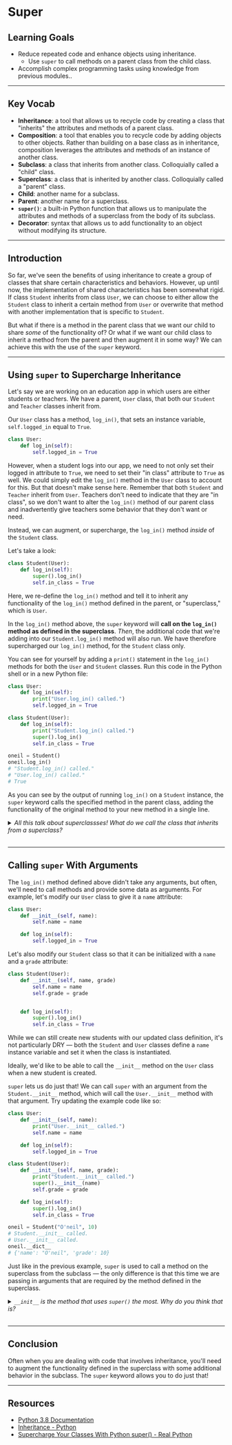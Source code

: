 # Super

## Learning Goals

- Reduce repeated code and enhance objects using inheritance.
  - Use `super` to call methods on a parent class from the child class.
- Accomplish complex programming tasks using knowledge from previous modules..

***

## Key Vocab

- **Inheritance**: a tool that allows us to recycle code by creating a class
that "inherits" the attributes and methods of a parent class.
- **Composition**: a tool that enables you to recycle code by adding objects to
other objects. Rather than building on a base class as in inheritance,
composition leverages the attributes and methods of an instance of another class.
- **Subclass**: a class that inherits from another class. Colloquially called
a "child" class.
- **Superclass**: a class that is inherited by another class. Colloquially
called a "parent" class.
- **Child**: another name for a subclass.
- **Parent**: another name for a superclass.
- **`super()`**: a built-in Python function that allows us to manipulate the
attributes and methods of a superclass from the body of its subclass.
- **Decorator**: syntax that allows us to add functionality to an object
without modifying its structure.

***

## Introduction

So far, we've seen the benefits of using inheritance to create a group of
classes that share certain characteristics and behaviors. However, up until now,
the implementation of shared characteristics has been somewhat rigid. If class
`Student` inherits from class `User`, we can choose to either allow the
`Student` class to inherit a certain method from `User` or overwrite that method
with another implementation that is specific to `Student`.

But what if there is a method in the parent class that we want our child to
share _some_ of the functionality of? Or what if we want our child class to
inherit a method from the parent and then augment it in some way? We can achieve
this with the use of the `super` keyword.

***

## Using `super` to Supercharge Inheritance

Let's say we are working on an education app in which users are either students
or teachers. We have a parent, `User` class, that both our `Student` and
`Teacher` classes inherit from.

Our `User` class has a method, `log_in()`, that sets an instance variable,
`self.logged_in` equal to `True`.

```py
class User:
    def log_in(self):
        self.logged_in = True
```

However, when a student logs into our app, we need to not only set their logged
in attribute to `True`, we need to set their "in class" attribute to `True` as
well. We could simply edit the `log_in()` method in the `User` class to account
for this. But that doesn't make sense here. Remember that both `Student` and
`Teacher` inherit from `User`. Teachers don't need to indicate that they are
"in class", so we don't want to alter the `log_in()` method of our parent class
and inadvertently give teachers some behavior that they don't want or need.

Instead, we can augment, or supercharge, the `log_in()` method _inside_ of the
`Student` class.

Let's take a look:

```py
class Student(User):
    def log_in(self):
        super().log_in()
        self.in_class = True
```

Here, we re-define the `log_in()` method and tell it to inherit any
functionality of the `log_in()` method defined in the parent, or "superclass,"
which is `User`.

In the `log_in()` method above, the `super` keyword will **call on the
`log_in()` method as defined in the superclass**. _Then_, the additional code
that we're adding into our `Student.log_in()` method will also run. We have
therefore supercharged our `log_in()` method, for the `Student` class only.

You can see for yourself by adding a `print()` statement in the `log_in()`
methods for both the `User` and `Student` classes. Run this code in the Python
shell or in a new Python file:

```py
class User:
    def log_in(self):
        print("User.log_in() called.")
        self.logged_in = True

class Student(User):
    def log_in(self):
        print("Student.log_in() called.")
        super().log_in()
        self.in_class = True

oneil = Student()
oneil.log_in()
# "Student.log_in() called."
# "User.log_in() called."
# True
```

As you can see by the output of running `log_in()` on a `Student` instance, the
`super` keyword calls the specified method in the parent class, adding the
functionality of the original method to your new method in a single line.

<details><summary><em>All this talk about superclassses! What do we call the
class that inherits from a superclass?</em></summary>
<p>

<h3>Subclasses (or children!)</h3>

</p>
</details>
<br/>

***

## Calling `super` With Arguments

The `log_in()` method defined above didn't take any arguments, but often, we'll
need to call methods and provide some data as arguments. For example, let's
modify our `User` class to give it a `name` attribute:

```py
class User:
    def __init__(self, name):
        self.name = name

    def log_in(self):
        self.logged_in = True
```

Let's also modify our `Student` class so that it can be initialized with a
`name` and a `grade` attribute:

```py
class Student(User):
    def __init__(self, name, grade)
        self.name = name
        self.grade = grade


    def log_in(self):
        super().log_in()
        self.in_class = True
```

While we can still create new students with our updated class definition, it's
not particularly DRY — both the `Student` and `User` classes define a `name`
instance variable and set it when the class is instantiated.

Ideally, we'd like to be able to call the `__init__` method on the `User`
class when a new student is created.

`super` lets us do just that! We can call `super` with an argument from the
`Student.__init__` method, which will call the `User.__init__` method with
that argument. Try updating the example code like so:

```py
class User:
    def __init__(self, name):
        print("User.__init__ called.")
        self.name = name

    def log_in(self):
        self.logged_in = True

class Student(User):
    def __init__(self, name, grade):
        print("Student.__init__ called.")
        super().__init__(name)
        self.grade = grade

    def log_in(self):
        super().log_in()
        self.in_class = True

oneil = Student("O'neil", 10)
# Student.__init__ called.
# User.__init__ called.
oneil.__dict__
# {'name': "O'neil", 'grade': 10}
```

Just like in the previous example, `super` is used to call a method on the
superclass from the subclass — the only difference is that this time we are
passing in arguments that are required by the method defined in the superclass.

<details><summary><em><code>__init__</code> is the method that uses
<code>super()</code> the most. Why do you think that is?</em></summary>
<p>

<h3>Every class has an <code>__init__</code> method.</h3>

</p>
</details>
<br/>

***

## Conclusion

Often when you are dealing with code that involves inheritance, you'll need
to augment the functionality defined in the superclass with some additional
behavior in the subclass. The `super` keyword allows you to do just that!

***

## Resources

- [Python 3.8 Documentation](https://docs.python.org/3.8/)
- [Inheritance - Python](https://docs.python.org/3/tutorial/classes.html#inheritance)
- [Supercharge Your Classes With Python super() - Real Python](https://realpython.com/python-super/)
